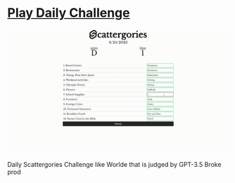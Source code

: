 # [Play Daily Challenge](https://scattergories.joemmalatesta.com/)

![Preview](static/preivew.gif)

Daily Scattergories Challenge like Worlde that is judged by GPT-3.5
Broke prod
